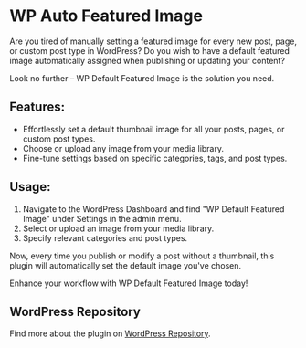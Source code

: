 # WP Auto Featured Image

Are you tired of manually setting a featured image for every new post, page, or custom post type in WordPress? Do you wish to have a default featured image automatically assigned when publishing or updating your content?

Look no further – WP Default Featured Image is the solution you need.

## Features:

- Effortlessly set a default thumbnail image for all your posts, pages, or custom post types.
- Choose or upload any image from your media library.
- Fine-tune settings based on specific categories, tags, and post types.

## Usage:

1. Navigate to the WordPress Dashboard and find "WP Default Featured Image" under Settings in the admin menu.
2. Select or upload an image from your media library.
3. Specify relevant categories and post types.

Now, every time you publish or modify a post without a thumbnail, this plugin will automatically set the default image you've chosen.

Enhance your workflow with WP Default Featured Image today!

## WordPress Repository

Find more about the plugin on [WordPress Repository](https://wordpress.org/plugins/wp-auto-featured-image/).
